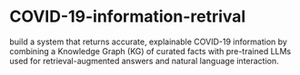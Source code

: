 # COVID-19-information-retrival
build a system that returns accurate, explainable COVID-19 information by combining a Knowledge Graph (KG) of curated facts with pre-trained LLMs used for retrieval-augmented answers and natural language interaction.
